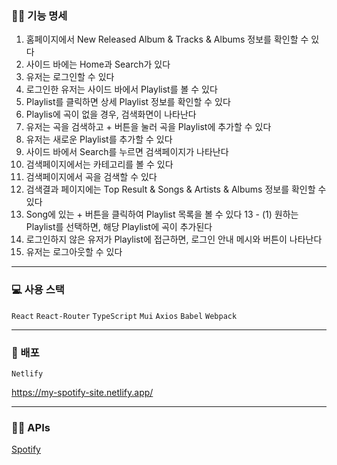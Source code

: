 ### ✍🏻 기능 명세

1. 홈페이지에서 New Released Album & Tracks & Albums 정보를 확인할 수 있다
2. 사이드 바에는 Home과 Search가 있다
3. 유저는 로그인할 수 있다
4. 로그인한 유저는 사이드 바에서 Playlist를 볼 수 있다
5. Playlist를 클릭하면 상세 Playlist 정보를 확인할 수 있다
6. Playlis에 곡이 없을 경우, 검색화면이 나타난다
7. 유저는 곡을 검색하고 + 버튼을 눌러 곡을 Playlist에 추가할 수 있다
8. 유저는 새로운 Playlist를 추가할 수 있다
9. 사이드 바에서 Search를 누르면 검색페이지가 나타난다
10. 검색페이지에서는 카테고리를 볼 수 있다
11. 검색페이지에서 곡을 검색할 수 있다
12. 검색결과 페이지에는 Top Result & Songs & Artists & Albums 정보를 확인할 수 있다
13. Song에 있는 + 버튼을 클릭하여 Playlist 목록을 볼 수 있다
    13 - (1) 원하는 Playlist를 선택하면, 해당 Playlist에 곡이 추가된다
14. 로그인하지 않은 유저가 Playlist에 접근하면, 로그인 안내 메시와 버튼이 나타난다
15. 유저는 로그아웃할 수 있다

---

### 💻 사용 스택

`React` `React-Router` `TypeScript` `Mui` `Axios` `Babel` `Webpack`

---

### 🎨 배포

`Netlify`

https://my-spotify-site.netlify.app/

---

### 🤙🏻 APIs

[Spotify](https://developer.spotify.com/documentation/web-api)

